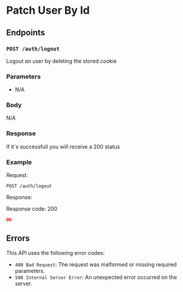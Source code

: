 # Patch User By Id

## Endpoints

### `POST /auth/logout`

Logout an user by deleting the stored cookie

### Parameters

- N/A

### Body

N/A

### Response

If it´s successfull you will receive a 200 status

### Example

Request:

```
POST /auth/logout
```

Response:

Response code: 200

```json
OK
```

## Errors

This API uses the following error codes:

- `400 Bad Request`: The request was malformed or missing required parameters.
- `500 Internal Server Error`: An unexpected error occurred on the server.
